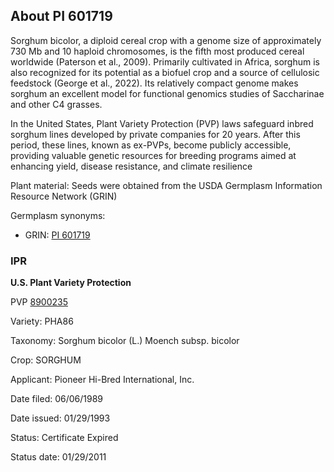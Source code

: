About PI 601719
---------------------
Sorghum bicolor, a diploid cereal crop with a genome size of approximately 730 Mb and 10 haploid chromosomes, is the fifth most produced cereal worldwide (Paterson et al., 2009). Primarily cultivated in Africa, sorghum is also recognized for its potential as a biofuel crop and a source of cellulosic feedstock (George et al., 2022). Its relatively compact genome makes sorghum an excellent model for functional genomics studies of Saccharinae and other C4 grasses.

In the United States, Plant Variety Protection (PVP) laws safeguard inbred sorghum lines developed by private companies for 20 years. After this period, these lines, known as ex-PVPs, become publicly accessible, providing valuable genetic resources for breeding programs aimed at enhancing yield, disease resistance, and climate resilience

Plant material: Seeds were obtained from the USDA Germplasm Information Resource Network (GRIN)

Germplasm synonyms:
* GRIN: [PI 601719](https://npgsweb.ars-grin.gov/gringlobal/accessiondetail.aspx?id=1188089)

### IPR
**U.S. Plant Variety Protection**

PVP [8900235](https://apps.ams.usda.gov/CMS/AdobeImages/008900235.pdf)

Variety: PHA86

Taxonomy: Sorghum bicolor (L.) Moench subsp. bicolor

Crop: SORGHUM

Applicant: Pioneer Hi-Bred International, Inc.

Date filed: 06/06/1989

Date issued: 01/29/1993

Status: Certificate Expired

Status date: 01/29/2011
